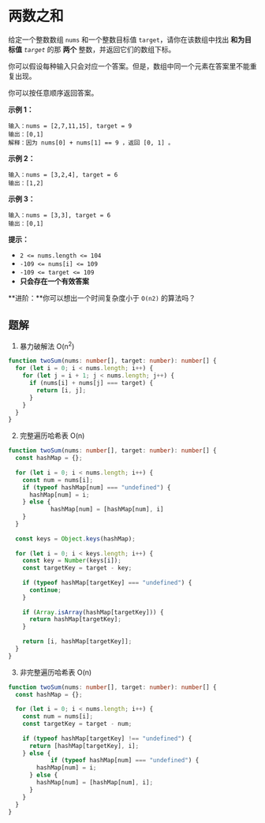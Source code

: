 # 两数之和

给定一个整数数组 `nums` 和一个整数目标值 `target`，请你在该数组中找出 **和为目标值** *`target`* 的那 **两个** 整数，并返回它们的数组下标。

你可以假设每种输入只会对应一个答案。但是，数组中同一个元素在答案里不能重复出现。

你可以按任意顺序返回答案。

**示例 1：**

```
输入：nums = [2,7,11,15], target = 9
输出：[0,1]
解释：因为 nums[0] + nums[1] == 9 ，返回 [0, 1] 。
```

**示例 2：**

```
输入：nums = [3,2,4], target = 6
输出：[1,2]
```

**示例 3：**

```
输入：nums = [3,3], target = 6
输出：[0,1]
```

 

**提示：**

- `2 <= nums.length <= 104`
- `-109 <= nums[i] <= 109`
- `-109 <= target <= 109`
- **只会存在一个有效答案**

 

**进阶：**你可以想出一个时间复杂度小于 `O(n2)` 的算法吗？

## 题解

1. 暴力破解法 O(n<sup>2</sup>)

```typescript
function twoSum(nums: number[], target: number): number[] {
  for (let i = 0; i < nums.length; i++) {
    for (let j = i + 1; j < nums.length; j++) {
      if (nums[i] + nums[j] === target) {
        return [i, j];
      }
    }
  }
}
```

2. 完整遍历哈希表 O(n)

```typescript
function twoSum(nums: number[], target: number): number[] {
  const hashMap = {};
  
  for (let i = 0; i < nums.length; i++) {
    const num = nums[i];
    if (typeof hashMap[num] === "undefined") {
      hashMap[num] = i;
    } else {
			hashMap[num] = [hashMap[num], i]
    }
  }
  
  const keys = Object.keys(hashMap);
  
  for (let i = 0; i < keys.length; i++) {
    const key = Number(keys[i]);
    const targetKey = target - key;
    
    if (typeof hashMap[targetKey] === "undefined") {
      continue;
    }
    
    if (Array.isArray(hashMap[targetKey])) {
      return hashMap[targetKey];
    }
    
    return [i, hashMap[targetKey]];
  }
}
```



3. 非完整遍历哈希表 O(n)

```typescript
function twoSum(nums: number[], target: number): number[] {
  const hashMap = {};
  
  for (let i = 0; i < nums.length; i++) {
    const num = nums[i];
    const targetKey = target - num;
    
    if (typeof hashMap[targetKey] !== "undefined") {
      return [hashMap[targetKey], i];
    } else {
			if (typeof hashMap[num] === "undefined") {
        hashMap[num] = i;
      } else {
        hashMap[num] = [hashMap[num], i];
      }
    }
  }
}
```

